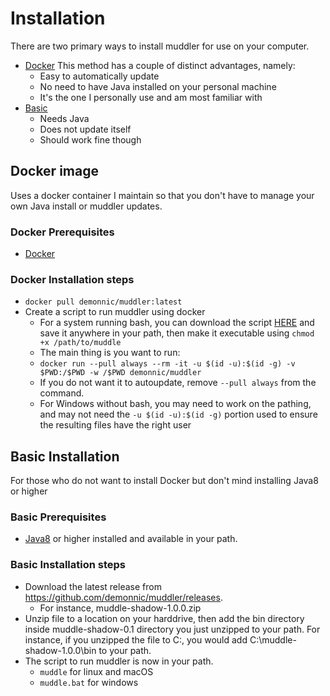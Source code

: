 # Installation

There are two primary ways to install muddler for use on your computer.

* [Docker](#docker-image) This method has a couple of distinct advantages, namely:
  * Easy to automatically update
  * No need to have Java installed on your personal machine
  * It's the one I personally use and am most familiar with
* [Basic](#basic-installation)
  * Needs Java
  * Does not update itself
  * Should work fine though

## Docker image

Uses a docker container I maintain so that you don't have to manage your own Java install or muddler updates.

### Docker Prerequisites

* [Docker](https://www.docker.com/)

### Docker Installation steps

* `docker pull demonnic/muddler:latest`
* Create a script to run muddler using docker
  * For a system running bash, you can download the script [HERE](https://raw.githubusercontent.com/demonnic/muddler/main/muddle) and save it anywhere in your path, then make it executable using `chmod +x /path/to/muddle`
  * The main thing is you want to run:
  * `docker run --pull always --rm -it -u $(id -u):$(id -g) -v $PWD:/$PWD -w /$PWD demonnic/muddler`
  * If you do not want it to autoupdate, remove `--pull always` from the command.
  * For Windows without bash, you may need to work on the pathing, and may not need the `-u $(id -u):$(id -g)` portion used to ensure the resulting files have the right user

## Basic Installation

For those who do not want to install Docker but don't mind installing Java8 or higher

### Basic Prerequisites

* [Java8](https://www.java.com/download/) or higher installed and available in your path.

### Basic Installation steps

* Download the latest release from <https://github.com/demonnic/muddler/releases>.
  * For instance, muddle-shadow-1.0.0.zip
* Unzip file to a location on your harddrive, then add the bin directory inside muddle-shadow-0.1 directory you just unzipped to your path. For instance, if you unzipped the file to C:, you would add C:\muddle-shadow-1.0.0\bin to your path.
* The script to run muddler is now in your path.
  * `muddle` for linux and macOS
  * `muddle.bat` for windows

